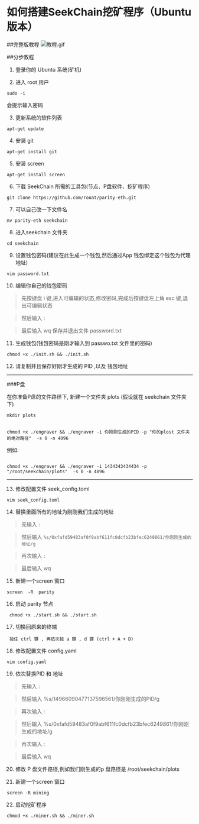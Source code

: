 如何搭建SeekChain挖矿程序（Ubuntu 版本）
===================================

##完整版教程
![教程.gif](./img/Tutorials.gif)



##分步教程
1. 登录你的 Ubuntu 系统(矿机)


2. 进入 root 用户

```
sudo -i
```


会提示输入密码

3. 更新系统的软件列表

```
apt-get update
```

4. 安装 git 

```
apt-get install git
```

5. 安装 screen

```
apt-get install screen
```

6. 下载 SeekChain 所需的工具包(节点、P盘软件、挖矿程序)

```
git clone https://github.com/rooat/parity-eth.git
```

7. 可以自己改一下文件名

```
mv parity-eth seekchain
```

8. 进入seekchain 文件夹

```
cd seekchain
```

9. 设置钱包密码(建议在此生成一个钱包,然后通过App 钱包绑定这个钱包为代理地址)

```
vim password.txt
```

10. 编辑你自己的钱包密码

>先按键盘 i 键,进入可编辑的状态,修改密码,完成后按键盘左上角 esc 键,退出可编辑状态

>然后输入 :

>最后输入 wq   保存并退出文件 password.txt

11. 生成钱包(钱包密码是刚才输入到 passwo.txt 文件里的密码)

```
chmod +x ./init.sh && ./init.sh
```

12. 请复制并且保存好刚才生成的 PID ,以及 钱包地址 


------

###P盘

在你准备P盘的文件路径下, 新建一个文件夹 plots (假设就在 seekchain 文件夹下)

```
mkdir plots


chmod +x ./engraver && ./engraver -i 你刚刚生成的PID -p "你的plost 文件夹的绝对路径"  -s 0 -n 4096
```

例如:
```

chmod +x ./engraver && ./engraver -i 1434343434434 -p "/root/seekchain/plots"  -s 0 -n 4096  
```

------

13. 修改配置文件 seek_config.toml 

```
vim seek_config.toml 
```

14. 替换里面所有的地址为刚刚我们生成的地址

>先输入 ``` :  ```

>然后输入 ``` %s/0xfafd59483af0f9abf611fc0dcfb23bfec6249861/你刚刚生成的地址/g ```

>再次输入  :

>最后输入 wq

15. 新建一个screen 窗口

```
screen 	-R  parity 
```

16. 启动 parity 节点

```
 chmod +x ./start.sh && ./start.sh
```


 17.  切换回原来的终端

```
 按住 ctrl 键 , 再依次按 a 键 , d 键 (ctrl + A + D)
```

 18. 修改配置文件 config.yaml

```
vim config.yaml
```

19. 依次替换PID 和 地址

>先输入 :

>然后输入  %s/14966090477137598561/你刚刚生成的PID/g 

>再次输入  :

>然后输入  %s/0xfafd59483af0f9abf611fc0dcfb23bfec6249861/你刚刚生成的地址/g 

>再次输入  :

>最后输入 wq


20. 修改 P 盘文件路径,例如我们刚生成的p 盘路径是 /root/seekchain/plots 


21. 新建一个screen 窗口

```
screen -R mining
```

22. 启动挖矿程序

```
chmod +x ./miner.sh && ./miner.sh
```


